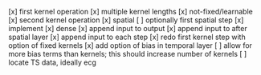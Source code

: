 [x] first kernel operation
    [x] multiple kernel lengths
    [x] not-fixed/learnable
[x] second kernel operation
    [x] spatial
[ ] optionally first spatial step
    [x] implement
[x] dense
    [x] append input to output
    [x] append input to after spatial layer
    [x] append input to each step
[x] redo first kernel step with option of fixed kernels
[x] add option of bias in temporal layer
[ ] allow for more bias terms than kernels; this should increase number of kernels
[ ] locate TS data, ideally ecg